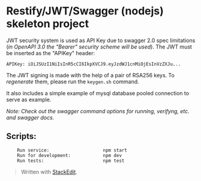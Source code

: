 ﻿
# Restify/JWT/Swagger (nodejs) skeleton project

JWT security system is used as API Key due to swagger 2.0 spec limitations (*in OpenAPI 3.0 the "Bearer" security scheme will be used*). The JWT must be inserted as the "APIKey" header:

    APIKey: iOiJSUzI1NiIsInR5cCI6IkpXVCJ9.eyJzdWJ1cnMiOjEsInVzZXJu...

The JWT signing is made with the help of a pair of RSA256 keys. To *regenerate* them, please run the `keygen.sh` command.

It also includes a simple example of mysql database pooled connection to serve as example.

*Note: Check out the swagger command options for running, verifyng, etc. and swagger docs.*

## Scripts:
        Run service:                    npm start
        Run for development:            npm dev
        Run tests:                      npm test


> Written with [StackEdit](https://stackedit.io/).
